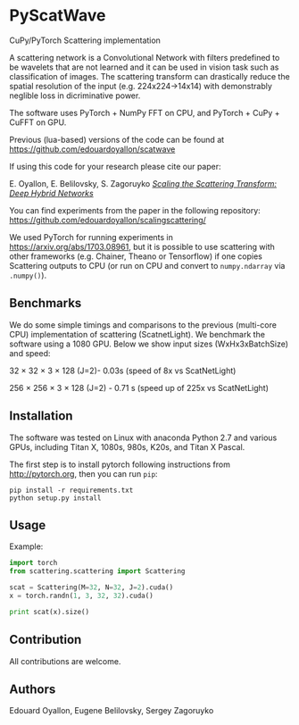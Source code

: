 PyScatWave
==========

CuPy/PyTorch Scattering implementation

A scattering network is a Convolutional Network with filters predefined to be wavelets that are not learned and it can be used in vision task such as classification of images. The scattering transform can drastically reduce the spatial resolution of the input (e.g. 224x224->14x14) with demonstrably neglible loss in dicriminative power.   

The software uses PyTorch + NumPy FFT on CPU, and PyTorch + CuPy + CuFFT on GPU.



Previous (lua-based) versions of the code can be found at <https://github.com/edouardoyallon/scatwave>

If using this code for your research please cite our paper:

E. Oyallon, E. Belilovsky, S. Zagoruyko [*Scaling the Scattering Transform: Deep Hybrid Networks*](https://arxiv.org/abs/1703.08961)

You can find experiments from the paper in the following repository:
https://github.com/edouardoyallon/scalingscattering/

We used PyTorch for running experiments in <https://arxiv.org/abs/1703.08961>,
but it is possible to use scattering with other frameworks (e.g. Chainer, Theano or Tensorflow) if one copies Scattering outputs to CPU (or run on CPU and convert to `numpy.ndarray` via `.numpy()`).

## Benchmarks
We do some simple timings and comparisons to the previous (multi-core CPU) implementation of scattering (ScatnetLight). We benchmark the software using a 1080 GPU. Below we show input sizes (WxHx3xBatchSize) and speed:

32 × 32 × 3 × 128 (J=2)- 0.03s (speed of 8x vs ScatNetLight)

256 × 256 × 3 × 128 (J=2) - 0.71 s (speed up of 225x vs ScatNetLight)

## Installation

The software was tested on Linux with anaconda Python 2.7 and
various GPUs, including Titan X, 1080s, 980s, K20s, and Titan X Pascal.

The first step is to install pytorch following instructions from
<http://pytorch.org>, then you can run `pip`:

```
pip install -r requirements.txt
python setup.py install
```

## Usage

Example:

```python
import torch
from scattering.scattering import Scattering

scat = Scattering(M=32, N=32, J=2).cuda()
x = torch.randn(1, 3, 32, 32).cuda()

print scat(x).size()
```


## Contribution

All contributions are welcome.


## Authors

Edouard Oyallon, Eugene Belilovsky, Sergey Zagoruyko

